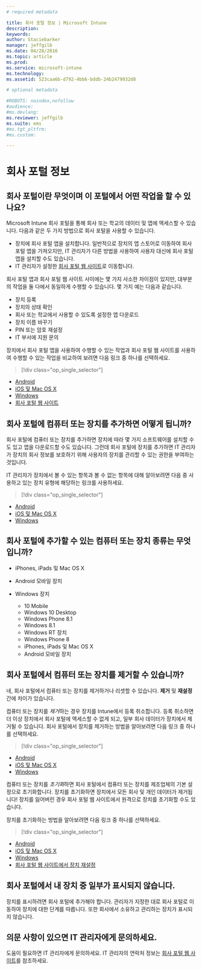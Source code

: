 ```yaml
---
# required metadata

title: 회사 포털 정보 | Microsoft Intune
description:
keywords:
author: Staciebarker
manager: jeffgilb
ms.date: 04/28/2016
ms.topic: article
ms.prod:
ms.service: microsoft-intune
ms.technology:
ms.assetid: 523caa6b-d792-4bb6-bddb-24b2479932d8

# optional metadata

#ROBOTS: noindex,nofollow
#audience:
#ms.devlang:
ms.reviewer: jeffgilb
ms.suite: ems
#ms.tgt_pltfrm:
#ms.custom:

---
```


# 회사 포털 정보

## 회사 포털이란 무엇이며 이 포털에서 어떤 작업을 할 수 있나요?
Microsoft Intune 회사 포털을 통해 회사 또는 학교의 데이터 및 앱에 액세스할 수 있습니다. 다음과 같은 두 가지 방법으로 회사 포털을 사용할 수 있습니다.

- 장치에 회사 포털 앱을 설치합니다. 일반적으로 장치의 앱 스토어로 이동하여 회사 포털 앱을 가져오지만, IT 관리자가 다른 방법을 사용하여 사용자 대신에 회사 포털 앱을 설치할 수도 있습니다.
- IT 관리자가 설정한 [회사 포털 웹 사이트](http://portal.manage.microsoft.com)로 이동합니다. 

회사 포털 앱과 회사 포털 웹 사이트 사이에는 몇 가지 사소한 차이점이 있지만, 대부분의 작업을 둘 다에서 동일하게 수행할 수 있습니다. 몇 가지 예는 다음과 같습니다.

- 장치 등록
- 장치의 상태 확인
- 회사 또는 학교에서 사용할 수 있도록 설정한 앱 다운로드
- 장치 이름 바꾸기
- PIN 또는 암호 재설정
- IT 부서에 지원 문의

장치에서 회사 포털 앱을 사용하여 수행할 수 있는 작업과 회사 포털 웹 사이트를 사용하여 수행할 수 있는 작업을 비교하여 보려면 다음 링크 중 하나를 선택하세요.

> [!div class="op_single_selector"]
- [Android](using-your-android-device-with-intune.md)
- [iOS 및 Mac OS X](using-your-ios-or-mac-os-x-device-with-intune.md)
- [Windows](using-your-windows-device-with-intune.md)
- [회사 포털 웹 사이트](using-the-intune-company-portal-website.md)

## 회사 포털에 컴퓨터 또는 장치를 추가하면 어떻게 됩니까?
회사 포털에 컴퓨터 또는 장치를 추가하면 장치에 따라 몇 가지 소프트웨어를 설치할 수도 있고 앱을 다운로드할 수도 있습니다.  그런데 회사 포털에 장치를 추가하면 IT 관리자가 장치의 회사 정보를 보호하기 위해 사용자의 장치를 관리할 수 있는 권한을 부여하는 것입니다.

IT 관리자가 장치에서 볼 수 있는 항목과 볼 수 없는 항목에 대해 알아보려면 다음 중 사용하고 있는 장치 유형에 해당하는 링크를 사용하세요.

> [!div class="op_single_selector"]
- [Android](what-happens-if-you-install-the-company-portal-app-and-enroll-your-device-in-intune-android.md)
- [iOS 및 Mac OS X](what-happens-if-you-install-the-company-portal-app-and-enroll-your-device-in-intune-ios.md)
- [Windows](what-can-your-it-administrator-see-when-you-enroll-your-device-in-intune-windows.md)

## 회사 포털에 추가할 수 있는 컴퓨터 또는 장치 종류는 무엇입니까?

-   iPhones, iPads 및 Mac OS X

-   Android 모바일 장치

-   Windows 장치
    -   10 Mobile
    -   Windows 10 Desktop
    -   Windows Phone 8.1
    -   Windows 8.1
    -   Windows RT 장치
    -   Windows Phone 8
    -   iPhones, iPads 및 Mac OS X
    -   Android 모바일 장치


## 회사 포털에서 컴퓨터 또는 장치를 제거할 수 있습니까?
네, 회사 포털에서 컴퓨터 또는 장치를 제거하거나 리셋할 수 있습니다. **제거** 및 **재설정** 간에 차이가 있습니다.

컴퓨터 또는 장치를 *제거*하는 경우 장치를 Intune에서 등록 취소합니다. 등록 취소하면 더 이상 장치에서 회사 포털에 액세스할 수 없게 되고, 일부 회사 데이터가 장치에서 제거될 수 있습니다. 회사 포털에서 장치를 제거하는 방법을 알아보려면 다음 링크 중 하나를 선택하세요.

> [!div class="op_single_selector"]
- [Android](unenroll-your-device-from-intune-android.md)
- [iOS 및 Mac OS X](unenroll-your-device-from-intune-ios.md)
- [Windows](unenroll-your-device-from-intune-windows.md)

컴퓨터 또는 장치를 *초기화*하면 회사 포털에서 컴퓨터 또는 장치를 제조업체의 기본 설정으로 초기화합니다. 장치를 초기화하면 장치에서 모든 회사 및 개인 데이터가 제거됩니다! 장치를 잃어버린 경우 회사 포털 웹 사이트에서 원격으로 장치를 초기화할 수도 있습니다.

장치를 초기화하는 방법을 알아보려면 다음 링크 중 하나를 선택하세요.

> [!div class="op_single_selector"]
- [Android](reset-erase-your-lost-or-stolen-device-android.md)
- [iOS 및 Mac OS X](reset-erase-your-lost-or-stolen-device-ios.md)
- [Windows](reset-erase-your-lost-or-stolen-device-windows.md)
- [회사 포털 웹 사이트에서 장치 재설정](reset-your-device-cpwebsite.md)

## 회사 포털에서 내 장치 중 일부가 표시되지 않습니다.
장치를 표시하려면 회사 포털에 추가해야 합니다. 관리자가 지정한 대로 회사 포털로 이동하여 장치에 대한 단계를 따릅니다. 또한 회사에서 소유하고 관리하는 장치가 표시되지 않습니다.

## 의문 사항이 있으면 IT 관리자에게 문의하세요.
도움이 필요하면 IT 관리자에게 문의하세요. IT 관리자의 연락처 정보는 [회사 포털 웹 사이트](http://portal.manage.microsoft.com)를 참조하세요.






<!--HONumber=Jun16_HO2-->


